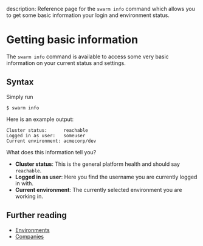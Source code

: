 description: Reference page for the `swarm info` command which allows you to get some basic information your login and environment status.

# Getting basic information

The `swarm info` command is available to access some very basic information on your current status and settings.

## Syntax

Simply run

    $ swarm info

Here is an example output:

    Cluster status:      reachable
    Logged in as user:   someuser
    Current environment: acmecorp/dev

What does this information tell you?

* __Cluster status__: This is the general platform health and should say `reachable`.
* __Logged in as user__: Here you find the username you are currently logged in with.
* __Current environment__: The currently selected environment you are working in.

## Further reading

* [Environments](../env/)
* [Companies](../companies/)
